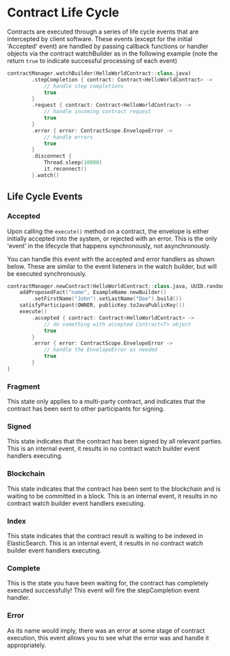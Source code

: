 # Contract Life Cycle

Contracts are executed through a series of life cycle events that are intercepted by client software. These events \(except for the initial 'Accepted' event\) are handled by passing callback functions or handler objects via the contract watchBuilder as in the following example \(note the return `true` to indicate successful processing of each event\)

```kotlin
contractManager.watchBuilder(HelloWorldContract::class.java)
        .stepCompletion { contract: Contract<HelloWorldContract> ->
            // handle step completions
            true
        }
        .request { contract: Contract<HelloWorldContract> ->
            // handle incoming contract request
            true
        }
        .error { error: ContractScope.EnvelopeError ->
            // handle errors
            true
        }
        .disconnect {
            Thread.sleep(10000)
            it.reconnect()
        }.watch()
```

## **Life Cycle Events**

### Accepted

Upon calling the `execute()` method on a contract, the envelope is either initially accepted into the system, or rejected with an error. This is the only 'event' in the lifecycle that happens synchronously, not asynchronously.

You can handle this event with the accepted and error handlers as shown below. These are similar to the event listeners in the watch builder, but will be executed synchronously.

```kotlin
contractManager.newContract(HelloWorldContract::class.java, UUID.randomUUID().toProtoUuidProv()).apply {
    addProposedFact("name", ExampleName.newBuilder()
        .setFirstName("John").setLastName("Doe").build())
    satisfyParticipant(OWNER, publicKey.toJavaPublicKey())
    execute()
        .accepted { contract: Contract<HelloWorldContract> ->
            // do something with accepted Contract<T> object
            true
        }
        .error { error: ContractScope.EnvelopeError ->
            // handle the EnvelopeError as needed
            true
        }
}
```

### Fragment

This state only applies to a multi-party contract, and indicates that the contract has been sent to other participants for signing.

### Signed

This state indicates that the contract has been signed by all relevant parties. This is an internal event, it results in no contract watch builder event handlers executing.

### Blockchain

This state indicates that the contract has been sent to the blockchain and is waiting to be committed in a block. This is an internal event, it results in no contract watch builder event handlers executing.

### Index

This state indicates that the contract result is waiting to be indexed in ElasticSearch. This is an internal event, it results in no contract watch builder event handlers executing.

### Complete

This is the state you have been waiting for, the contract has completely executed successfully! This event will fire the stepCompletion event handler.

### Error

As its name would imply, there was an error at some stage of contract execution, this event allows you to see what the error was and handle it appropriately.



